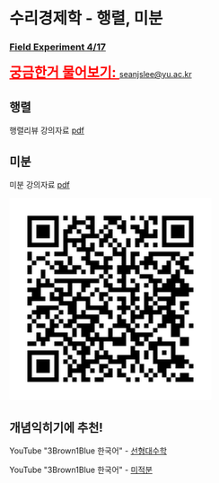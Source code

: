 # 수리경제학 - 행렬, 미분


### [Field Experiment 4/17](https://docs.google.com/forms/d/e/1FAIpQLSes_A_p-Ec-6j1BaxjPNRNKfpkx7v0CaKGxHRmWFKgilRY5XQ/viewform?usp=dialog)


<a href="mailto:seanjslee@yu.ac.kr" style="color:red; font-size:24px; font-weight:bold;">궁금한거 물어보기: seanjslee@yu.ac.kr</a>


## 행렬


행렬리뷰 강의자료 [pdf](lecture_slides/LinearAlgebra.pdf)


## 미분


미분 강의자료 [pdf](lecture_slides/diff_short_polynomial_power.pdf)


<!-- 극한 강의자료 [pdf](lecture_slides/differentiation_part1_limits.pdf)

미분 강의자료 [pdf](lecture_slides/differentiation_part2.pdf) -->

![image info](fig/qr-code_git_readme.png)

## 개념익히기에 추천!

YouTube "3Brown1Blue 한국어" - [선형대수학](https://www.youtube.com/watch?v=ic_hG2M2nG0&list=PLkoaXOTFHiqhVDo0nWybNmihCP_4BjOFR)

YouTube "3Brown1Blue 한국어" - [미적분](https://www.youtube.com/watch?v=In7fzo1JdHE&list=PLkoaXOTFHiqjfsanyvicarnZv-YLC8QN-)